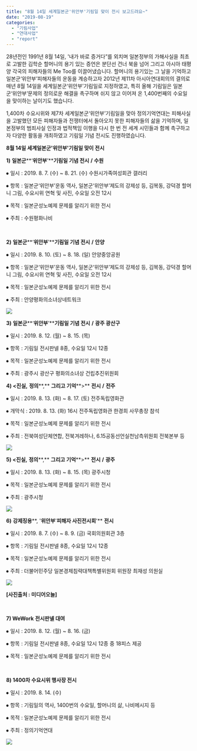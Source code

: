 ```yaml
---
title: "8월 14일 세계일본군'위안부'기림일 맞이 전시 보고드려요~"
date: "2019-08-19"
categories: 
  - "기림사업"
  - "연대사업"
  - "report"
---
```


28년전인 1991년 8월 14일, '내가 바로 증거다”를 외치며 일본정부의 가해사실을 최초로 고발한 김학순 할머니의 용기 있는 증언은 분단선 건너 북을 넘어 그리고 아시아 태평양 각국의 피해자들의 Me Too를 이끌어냈습니다. 할머니의 용기있는 그 날을 기억하고 일본군‘위안부’피해자들의 운동을 계승하고자 2012년 제11차 아시아연대회의의 결의로 매년 8월 14일을 세계일본군‘위안부’기림일로 지정하였고, 특히 올해 기림일은 일본군‘위안부’문제의 정의로운 해결을 촉구하며 쉬지 않고 이어져 온 1,400번째의 수요일을 맞이하는 날이기도 했습니다.

1,400차 수요시위와 제7차 세계일본군‘위안부’기림일을 맞아 정의기억연대는 피해사실을 고발했던 모든 피해자들과 전쟁터에서 돌아오지 못한 피해자들의 삶을 기억하며, 일본정부의 범죄사실 인정과 법적책임 이행을 다시 한 번 전 세계 시민들과 함께 촉구하고자 다양한 활동을 개최하였고 기림일 기념 전시도 진행하였습니다.

**8월 14일 세계일본군'위안부'기림일 맞이 전시**

**1)** **일본군****‘****위안부****’****기림일 기념 전시** **/** **수원**

⦁ 일시 : 2019. 8. 7. (수) ~ 8. 21. (수) 수원시가족여성회관 갤러리

⦁ 항목 : 일본군‘위안부’운동 역사, 일본군‘위안부’제도의 강제성 등, 김복동, 강덕경 할머니 그림, 수요시위 연혁 및 사진, 수요일 오전 12시

⦁ 목적 : 일본군성노예제 문제를 알리기 위한 전시

⦁ 주최 : 수원평화나비

 

**2)** **일본군****‘****위안부****’****기림일 기념 전시** **/** **안양**

⦁ 일시 : 2019. 8. 10. (토) ~ 8. 18. (일) 안양중앙공원

⦁ 항목 : 일본군‘위안부’운동 역사, 일본군‘위안부’제도의 강제성 등, 김복동, 강덕경 할머니 그림, 수요시위 연혁 및 사진, 수요일 오전 12시

⦁ 목적 : 일본군성노예제 문제를 알리기 위한 전시

⦁ 주최 : 안양평화의소녀상네트워크

![](https://r2.womenandwar.net/2019/09/67757657_2926619404078462_7137785589213954048_n.jpg)

**3)** **일본군****‘****위안부****’****기림일 기념 전시** **/** **광주 광산구**

⦁ 일시 : 2019. 8. 12. (월) ~ 8. 15. (목)

⦁ 항목 : 기림일 전시판넬 8종, 수요일 12시 12종

⦁ 목적 : 일본군성노예제 문제를 알리기 위한 전시

⦁ 주최 : 광주시 광산구 평화의소녀상 건립추진위원회

 

**4) <****진실****,** **정의****,** **그리고 기억****\>** **전시** **/** **전주**

⦁ 일시 : 2019. 8. 13. (화) ~ 8. 17. (토) 전주독립영화관

⦁ 개막식 : 2019. 8. 13. (화) 16시 전주독립영화관 한경희 사무총장 참석

⦁ 목적 : 일본군성노예제 문제를 알리기 위한 전시

⦁ 주최 : 전북여성단체연합, 전북겨레하나, 6.15공동선언실천남측위원회 전북본부 등

![](https://r2.womenandwar.net/2019/09/photo_2019-08-12_18-40-53.jpg)

**5) <****진실****,** **정의****,** **그리고 기억****\>** **전시** **/** **광주**

⦁ 일시 : 2019. 8. 13. (화) ~ 8. 15. (목) 광주시청

⦁ 목적 : 일본군성노예제 문제를 알리기 위한 전시

⦁ 주최 : 광주시청

**![](https://r2.womenandwar.net/2019/09/photo_2019-08-12_10-05-54.jpg)**

**6)** **강제징용****, '****위안부****'****피해자 사진전시회****'** **전시**

⦁ 일시 : 2019. 8. 7. (수) ~ 8. 9. (금) 국회의원회관 3층

⦁ 항목 : 기림일 전시판넬 8종, 수요일 12시 12종

⦁ 목적 : 일본군성노예제 문제를 알리기 위한 전시

⦁ 주최 : 더불어민주당 일본경제침략대책특별위원회 위원장 최재성 의원실

**![](https://r2.womenandwar.net/2019/09/0000098154_002_20190807162705446.jpg)**

**\[사진출처 : 미디어오늘\]**

 

**7) WeWork** **전시판넬 대여**

⦁ 일시 : 2019. 8. 12. (월) ~ 8. 16. (금)

⦁ 항목 : 기림일 전시판넬 8종, 수요일 12시 12종 중 18피스 제공

⦁ 목적 : 일본군성노예제 문제를 알리기 위한 전시

 

**8) 1400차 수요시위 행사장 전시**

⦁ 일시 : 2019. 8. 14. (수)

⦁ 항목 : 기림일의 역사, 1400번의 수요일, 할머니의 삶, 나비메시지 등

⦁ 목적 : 일본군성노예제 문제를 알리기 위한 전시

⦁ 주최 : 정의기억연대

![](https://r2.womenandwar.net/2019/09/IMGP9538.jpg)
